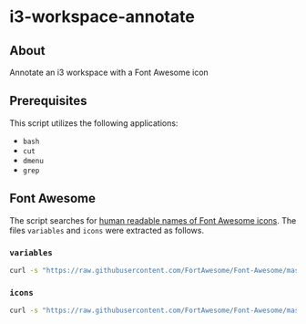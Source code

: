 # i3-workspace-annotate
## About
Annotate an i3 workspace with a Font Awesome icon

## Prerequisites
This script utilizes the following applications:
 * `bash`
 * `cut`
 * `dmenu`
 * `grep`

## Font Awesome
The script searches for [human readable names of Font Awesome icons](https://github.com/FortAwesome/Font-Awesome/blob/master/less/variables.less). The files `variables` and `icons` were extracted as follows.

### `variables`
```bash
curl -s "https://raw.githubusercontent.com/FortAwesome/Font-Awesome/master/less/variables.less" | grep '@fa-var-' | sed -r 's/@fa-var-([^:]+): "([^"]+)";/\1/' > variables
```

### `icons`
```bash
curl -s "https://raw.githubusercontent.com/FortAwesome/Font-Awesome/master/less/variables.less" | grep '@fa-var-' | sed -r 's/@fa-var-([^:]+): "([^"]+)";/\1/' > icons
```
